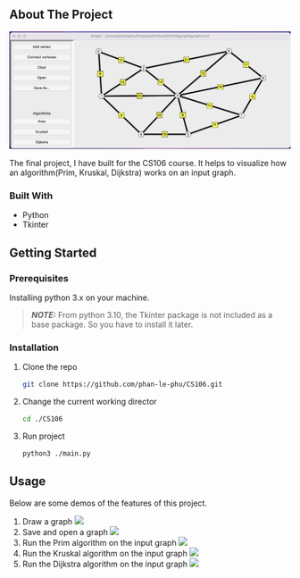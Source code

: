 <!-- ABOUT THE PROJECT -->
## About The Project

![screen-shot](./images/screen-shot.png)

The final project, I have built for the CS106 course. It helps to visualize how an algorithm(Prim, Kruskal, Dijkstra) works on an input graph.


### Built With

* Python 
* Tkinter


<!-- GETTING STARTED -->
## Getting Started

### Prerequisites

Installing python 3.x on your machine.

>**_NOTE:_**  From python 3.10, the Tkinter package is not included as a base package. So you have to install it later.


### Installation

1. Clone the repo
   ```sh
   git clone https://github.com/phan-le-phu/CS106.git
   ```
2. Change the current working director
   ```sh
   cd ./CS106
   ```
3. Run project
    ```sh
   python3 ./main.py
   ```


<!-- USAGE EXAMPLES -->
## Usage

Below are some demos of the features of this project.

1. Draw a graph
![](https://media.giphy.com/media/s27A4KiyY0BExHO46K/giphy.gif)
2. Save and open a graph
![](https://media.giphy.com/media/M38cxIVIC2dKS0xXlP/giphy.gif)
3. Run the Prim algorithm on the input graph
![](https://media.giphy.com/media/klhK8AFGXGXwdazkAk/giphy.gif)
4. Run the Kruskal algorithm on the input graph
![](https://media.giphy.com/media/rvImK4upov27rGyvKA/giphy.gif)
5. Run the Dijkstra algorithm on the input graph
![](https://media.giphy.com/media/dZHpEE3jFzTLFNxFa0/giphy.gif)
